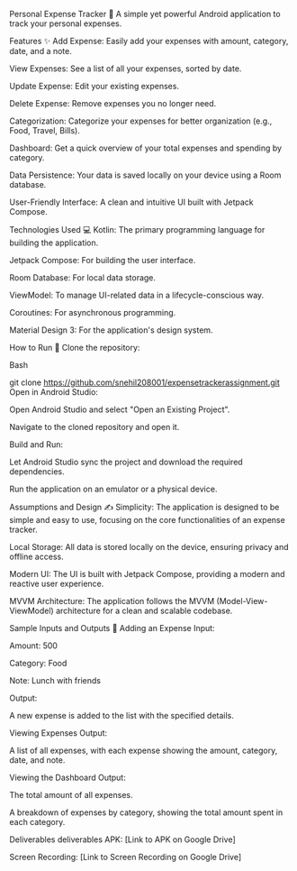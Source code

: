 Personal Expense Tracker 📱
A simple yet powerful Android application to track your personal expenses.

Features ✨
Add Expense: Easily add your expenses with amount, category, date, and a note.

View Expenses: See a list of all your expenses, sorted by date.

Update Expense: Edit your existing expenses.

Delete Expense: Remove expenses you no longer need.

Categorization: Categorize your expenses for better organization (e.g., Food, Travel, Bills).

Dashboard: Get a quick overview of your total expenses and spending by category.

Data Persistence: Your data is saved locally on your device using a Room database.

User-Friendly Interface: A clean and intuitive UI built with Jetpack Compose.

Technologies Used 💻
Kotlin: The primary programming language for building the application.

Jetpack Compose: For building the user interface.

Room Database: For local data storage.

ViewModel: To manage UI-related data in a lifecycle-conscious way.

Coroutines: For asynchronous programming.

Material Design 3: For the application's design system.

How to Run 🚀
Clone the repository:

Bash

git clone https://github.com/snehil208001/expensetrackerassignment.git
Open in Android Studio:

Open Android Studio and select "Open an Existing Project".

Navigate to the cloned repository and open it.

Build and Run:

Let Android Studio sync the project and download the required dependencies.

Run the application on an emulator or a physical device.

Assumptions and Design ✍️
Simplicity: The application is designed to be simple and easy to use, focusing on the core functionalities of an expense tracker.

Local Storage: All data is stored locally on the device, ensuring privacy and offline access.

Modern UI: The UI is built with Jetpack Compose, providing a modern and reactive user experience.

MVVM Architecture: The application follows the MVVM (Model-View-ViewModel) architecture for a clean and scalable codebase.

Sample Inputs and Outputs 📝
Adding an Expense
Input:

Amount: 500

Category: Food

Note: Lunch with friends

Output:

A new expense is added to the list with the specified details.

Viewing Expenses
Output:

A list of all expenses, with each expense showing the amount, category, date, and note.

Viewing the Dashboard
Output:

The total amount of all expenses.

A breakdown of expenses by category, showing the total amount spent in each category.

Deliverables deliverables
APK: [Link to APK on Google Drive]

Screen Recording: [Link to Screen Recording on Google Drive]
